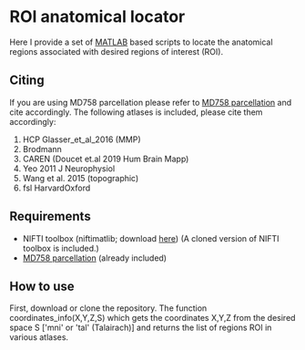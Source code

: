 # ROI anatomical locator
Here I provide a set of [MATLAB](https://mathworks.com/products/matlab) based scripts to locate the anatomical regions associated with desired regions of interest (ROI).


## Citing ##

If you are using MD758 parcellation please refer to [MD758 parcellation](https://github.com/cognitive-biology/Parcellation) and cite accordingly.
The following atlases is included, please cite them accordingly:
1. HCP Glasser_et_al_2016 (MMP)
2. Brodmann
3. CAREN (Doucet et.al 2019 Hum Brain Mapp)
4. Yeo 2011 J Neurophysiol
5. Wang et al. 2015 (topographic)
6. fsl HarvardOxford

## Requirements ##
- NIFTI toolbox (niftimatlib; download [here](https://github.com/NIFTI-Imaging/nifti_matlab)) (A cloned version of NIFTI toolbox is included.)
- [MD758 parcellation](https://github.com/cognitive-biology/Parcellation) (already included)

## How to use ##
First, download or clone the repository. 
The function coordinates_info(X,Y,Z,S) which gets the coordinates X,Y,Z from the desired space S ['mni' or 'tal' (Talairach)] and returns the list of regions ROI in various atlases.
